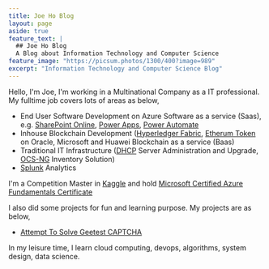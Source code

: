 ```yaml
---
title: Joe Ho Blog
layout: page
aside: true
feature_text: |
  ## Joe Ho Blog
  A Blog about Information Technology and Computer Science
feature_image: "https://picsum.photos/1300/400?image=989"
excerpt: "Information Technology and Computer Science Blog"
---
```


Hello,
I'm Joe, I'm working in a Multinational Company as a IT professional. My fulltime job covers lots of areas as below,

* End User Software Development on Azure Software as a service (Saas), e.g. [SharePoint Online](https://docs.microsoft.com/en-us/sharepoint/introduction "SharePoint Online"), [Power Apps](https://powerapps.microsoft.com/en-us/ "Power Apps"), [Power Automate](https://flow.microsoft.com/en-us/ "Power Automate")
* Inhouse Blockchain Development ([Hyperledger Fabric](https://github.com/hyperledger/fabric "Hyperledger Fabric"), [Etherum Token](https://blog.coinbase.com/a-beginners-guide-to-ethereum-tokens-fbd5611fe30b?gi=1b780569d506 "Etherum Token Introduction") on Oracle, Microsoft and Huawei Blockchain as a service (Baas)
* Traditional IT Infrastructure ([DHCP](https://en.wikipedia.org/wiki/Dynamic_Host_Configuration_Protocol "Dynamic Host Configuration Protocol") Server Administration and Upgrade, [OCS-NG](https://ocsinventory-ng.org/ "OCS-NG") Inventory Solution)
* [Splunk](https://www.splunk.com "Splunk") Analytics


I'm a Competition Master in [Kaggle](https://www.kaggle.com/joe1995 "Kaggle Profile") and hold [Microsoft Certified Azure Fundamentals Certificate](https://www.youracclaim.com/badges/cdd6d507-7416-43c1-b08e-8d3838f04035/linked_in_profile "Microsoft Certified Azure Fundamentals Certificate")

I also did some projects for fun and learning purpose. My projects are as below,
* [Attempt To Solve Geetest CAPTCHA](https://joeho888.github.io/projects/Attempt-to-solve-Geetest-CAPTCHA/)

In my leisure time, I learn cloud computing, devops, algorithms, system design, data science.

